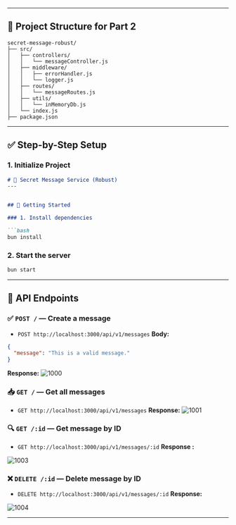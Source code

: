 
---

## 📁 Project Structure for Part 2

```
secret-message-robust/
├── src/
│   ├── controllers/
│   │   └── messageController.js
│   ├── middleware/
│   │   ├── errorHandler.js
│   │   └── logger.js
│   ├── routes/
│   │   └── messageRoutes.js
│   ├── utils/
│   │   └── inMemoryDb.js
│   └── index.js
├── package.json
```

---

## ✅ Step-by-Step Setup

### 1. Initialize Project


```markdown
# 🔐 Secret Message Service (Robust)
---


## 🚀 Getting Started

### 1. Install dependencies

```bash
bun install
````

### 2. Start the server

```bash
bun start
```

---

## 📡 API Endpoints

### ✅ `POST /` — Create a message
* `POST http://localhost:3000/api/v1/messages`
**Body:**

```json
{
  "message": "This is a valid message."
}
```

**Response:**
![1000](https://github.com/user-attachments/assets/9a933a87-c78d-44fd-ab2e-0bd8fbb02028)



### 📥 `GET /` — Get all messages
* `GET http://localhost:3000/api/v1/messages`
**Response:**
![1001](https://github.com/user-attachments/assets/f42ab409-be34-4729-8d14-ae4c6ac77d39)



### 🔍 `GET /:id` — Get message by ID
* `GET http://localhost:3000/api/v1/messages/:id`
**Response :**

![1003](https://github.com/user-attachments/assets/138a738a-5878-49db-862a-f13cf29ad077)



### ❌ `DELETE /:id` — Delete message by ID
* `DELETE http://localhost:3000/api/v1/messages/:id`
**Response:**

![1004](https://github.com/user-attachments/assets/5d67216a-9556-41f7-a898-e37321035542)









---
